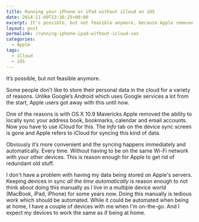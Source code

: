 ```yaml
---
title: Running your iPhone or iPad without iCloud on iOS
date: 2014-11-09T13:36:25+00:00
excerpt: It's possible, but not feasible anymore, because Apple removed the ability to sync locally over Wi-Fi.
layout: post
permalink: /running-iphone-ipad-without-icloud-ios
categories:
  - Apple
tags:
  - iCloud
  - iOS
---
```

It’s possible, but not feasible anymore.

Some people don’t like to store their personal data in the cloud for a variety of reasons. Unlike Google’s Android which uses Google services a lot from the start, Apple users got away with this until now.

One of the reasons is with OS X 10.9 Mavericks Apple removed the ability to locally sync your address book, bookmarks, calendar and email accounts. Now you have to use iCloud for this. The _Info_ tab on the device sync screen is gone and Apple refers to iCloud for syncing this kind of data.

Obviously it’s more convenient and the syncing happens immediately and automatically. Every time. Without having to be on the same Wi-Fi network with your other devices. This is reason enough for Apple to get rid of redundant old stuff.

I don't have a problem with having my data being stored on Apple's servers. Keeping devices in sync _all the time automatically_ is reason enough to not think about doing this manually as I live in a multiple device world (MacBook, iPad, iPhone) for some years now. Doing this manually is tedious work which should be automated. While it could be automated when being at home, I have a couple of devices with me when I'm on-the-go. And I expect my devices to work the same as if being at home.
